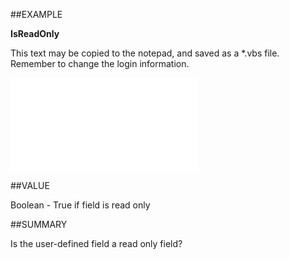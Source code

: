 
##EXAMPLE

**IsReadOnly**

This text may be copied to the notepad, and saved as a *.vbs file. Remember to change the login information.

![](..\..\Examples\vbs\SOUdefField.IsReadOnly.vbs.txt)


##VALUE

Boolean - True if field is read only


##SUMMARY

Is the user-defined field a read only field?

